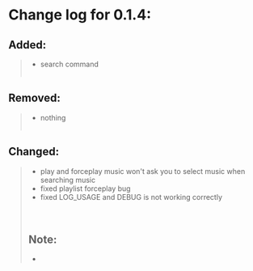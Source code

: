 # Change log for 0.1.4:
## Added:
> - search command
    <br>
    <br>

## Removed:
> - nothing
    <br>
    <br>

## Changed:
> - play and forceplay music won't ask you to select music when searching music
> - fixed playlist forceplay bug
> - fixed LOG_USAGE and DEBUG is not working correctly
    <br>
    <br>
    <br>
> ## Note:
> - 

